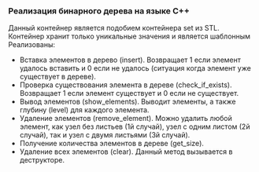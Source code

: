 ### Реализация бинарного дерева на языке C++  
Данный контейнер является подобием контейнера set из STL. Контейнер хранит только уникальные значения и является шаблонным  
Реализованы:  
* Вставка элементов в дерево (insert). Возвращает 1 если элемент удалось вставить и 0 если не удалось (ситуация когда элемент уже существует в дереве).  
* Проверка существования элемента в дереве (check_if_exists). Возвращает 1 если элемент существует и 0 если не существует.  
* Вывод элементов (show_elements). Выводит элементы, а также глубину (level) для каждого элемента.  
* Удаление элементов (remove_element). Можно удалить любой элемент, как узел без листьев (1й случай), узел с одним листом (2й случай), так и узел с двумя листьями (3й случай).  
* Получение количества элементов в дереве (get_size).
* Удаление всех элементов (clear). Данный метод вызывается в деструкторе.  

